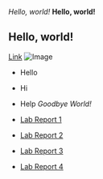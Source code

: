 *Hello, world!*
**Hello, world!**
## Hello, world!
[Link](http://ucsd.edu)
![Image](https://www.dreamstime.com/stock-image-red-apple-leaf-slice-white-background-image29914331)
* Hello
* Hi
* Help
*Goodbye World!*

* [Lab Report 1](https://caz002.github.io/cse15l-lab-reports/lab-report-1-week-0.html)
* [Lab Report 2](https://caz002.github.io/cse15l-lab-reports/lab-report-2.html)
* [Lab Report 3](https://caz002.github.io/cse15l-lab-reports/lab-report-3.html)
* [Lab Report 4](https://caz002.github.io/cse15l-lab-reports/lab-report-4.html)
